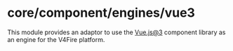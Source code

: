 # core/component/engines/vue3

This module provides an adaptor to use the [Vue.js@3](https://vuejs.org/) component library as an engine for the V4Fire platform.
